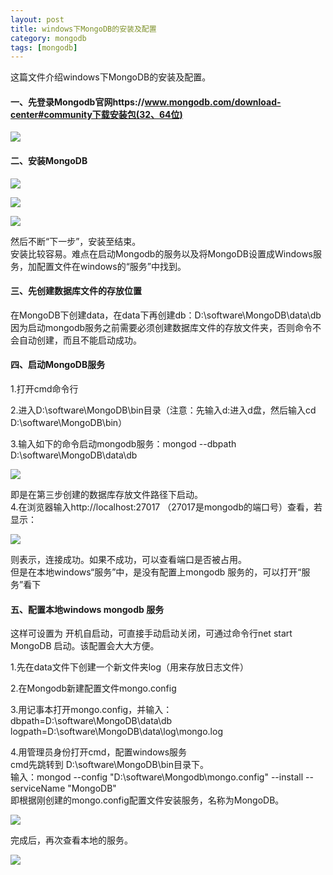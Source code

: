 ```yaml
---
layout: post
title: windows下MongoDB的安装及配置
category: mongodb
tags: [mongodb]
---
```

这篇文件介绍windows下MongoDB的安装及配置。
#### 一、先登录Mongodb官网https://www.mongodb.com/download-center#community下载安装包(32、64位)
![](https://luopengfei3000.github.io/assets/images/2019/article/2019-03-11-mongodb-install/01.png)
#### 二、安装MongoDB
![](https://luopengfei3000.github.io/assets/images/2019/article/2019-03-11-mongodb-install/02.png)

![](https://luopengfei3000.github.io/assets/images/2019/article/2019-03-11-mongodb-install/03.png)
 
![](https://luopengfei3000.github.io/assets/images/2019/article/2019-03-11-mongodb-install/04.png)

然后不断“下一步”，安装至结束。<br/>
安装比较容易。难点在启动Mongodb的服务以及将MongoDB设置成Windows服务，加配置文件在windows的“服务”中找到。

#### 三、先创建数据库文件的存放位置

在MongoDB下创建data，在data下再创建db：D:\software\MongoDB\data\db <br/>
因为启动mongodb服务之前需要必须创建数据库文件的存放文件夹，否则命令不会自动创建，而且不能启动成功。

#### 四、启动MongoDB服务
1.打开cmd命令行

2.进入D:\software\MongoDB\bin目录（注意：先输入d:进入d盘，然后输入cd D:\software\MongoDB\bin）

3.输入如下的命令启动mongodb服务：mongod --dbpath D:\software\MongoDB\data\db

![](https://luopengfei3000.github.io/assets/images/2019/article/2019-03-11-mongodb-install/05.png)

即是在第三步创建的数据库存放文件路径下启动。<br/>
4.在浏览器输入http://localhost:27017 （27017是mongodb的端口号）查看，若显示：

![](https://luopengfei3000.github.io/assets/images/2019/article/2019-03-11-mongodb-install/06.png)

则表示，连接成功。如果不成功，可以查看端口是否被占用。<br/>
但是在本地windows“服务”中，是没有配置上mongodb 服务的，可以打开“服务”看下

#### 五、配置本地windows mongodb 服务
这样可设置为 开机自启动，可直接手动启动关闭，可通过命令行net start MongoDB 启动。该配置会大大方便。<br/>

1.先在data文件下创建一个新文件夹log（用来存放日志文件）

2.在Mongodb新建配置文件mongo.config

3.用记事本打开mongo.config，并输入：<br/>
dbpath=D:\software\MongoDB\data\db <br/>
logpath=D:\software\MongoDB\data\log\mongo.log

4.用管理员身份打开cmd，配置windows服务 <br/>
cmd先跳转到 D:\software\MongoDB\bin目录下。<br/>
输入：mongod --config "D:\software\Mongodb\mongo.config" --install --serviceName "MongoDB"<br/>
即根据刚创建的mongo.config配置文件安装服务，名称为MongoDB。

![](https://luopengfei3000.github.io/assets/images/2019/article/2019-03-11-mongodb-install/07.png)

完成后，再次查看本地的服务。

![](https://luopengfei3000.github.io/assets/images/2019/article/2019-03-11-mongodb-install/08.png)

